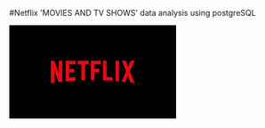 #Netflix 'MOVIES AND TV SHOWS' data analysis using postgreSQL

![NETFLIX LOGO](https://github.com/Nadeem-Sultan/Netflix/blob/main/Netflix%20im.png)
